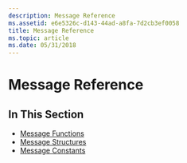 ```yaml
---
description: Message Reference
ms.assetid: e6e5326c-d143-44ad-a8fa-7d2cb3ef0058
title: Message Reference
ms.topic: article
ms.date: 05/31/2018
---
```


# Message Reference

## In This Section

-   [Message Functions](message-and-message-queue-functions.md)
-   [Message Structures](message-and-message-queue-structures.md)
-   [Message Constants](message-and-message-queue-notifications.md)

 

 



